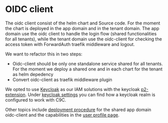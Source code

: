 # OIDC client

The oidc client consist of the helm chart and Source code.
For the moment the chart is deployed in the app domain and in the tenant domain. The app domain use the oidc client to handle the login flow (shared functionalities for all tenants), while the tenant domain use the oidc-client for checking the access token with ForwardAuth traefik middleware and logout.

We want to refactor this in two steps:

- Oidc-client should be only one standalone service shared for all tenants. For the moment we deploy a shared one and in each chart for the tenant as helm depedency
- Convert oidc-client as traefik middleware plugin

We opted to use [Keycloak](https://www.keycloak.org/) as our IAM solutions with the keycloak [p2-extension](https://github.com/p2-inc/keycloak-orgs). Under [keycloak settings](./keycloak-settings.md) you can find how a keycloak realm is configured to work with C9C.

Other topics include [deployment procedure](./deployment.md) for the shared app domain oidc-client and the capabilities in the [user profile page](./profile-page.md).
